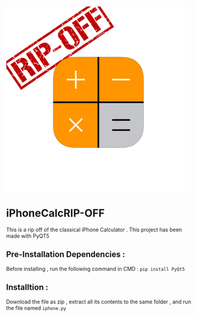 ![](https://github.com/jusspatel/iPhoneCalcRIP-OFF/blob/main/logo.png)
# iPhoneCalcRIP-OFF
This is a rip off of the classical iPhone Calculator . This project has been made with PyQT5

## Pre-Installation Dependencies :
Before installing , run the following command in CMD : `pip install PyQt5`

## Installtion :
Download the file as zip , extract all its contents to the same folder , and run the file named `iphone.py`


